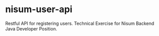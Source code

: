 # nisum-user-api
Restful API for registering users. Technical Exercise for Nisum Backend Java Developer Position. 
